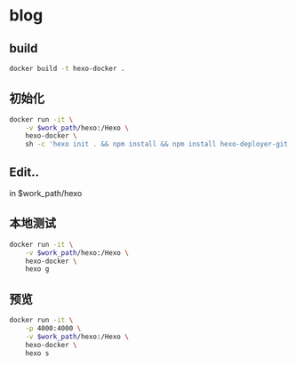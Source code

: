 # blog
## build
```bash
docker build -t hexo-docker .
```
## 初始化
```bash
docker run -it \
    -v $work_path/hexo:/Hexo \
    hexo-docker \
    sh -c 'hexo init . && npm install && npm install hexo-deployer-git --save'
```

## Edit..
in $work_path/hexo

## 本地测试
```bash
docker run -it \
    -v $work_path/hexo:/Hexo \
    hexo-docker \
    hexo g
```

## 预览
```bash
docker run -it \
    -p 4000:4000 \
    -v $work_path/hexo:/Hexo \
    hexo-docker \
    hexo s
```